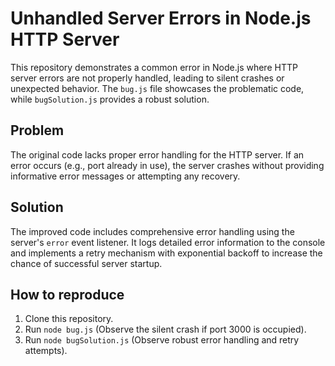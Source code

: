 # Unhandled Server Errors in Node.js HTTP Server
This repository demonstrates a common error in Node.js where HTTP server errors are not properly handled, leading to silent crashes or unexpected behavior.  The `bug.js` file showcases the problematic code, while `bugSolution.js` provides a robust solution.

## Problem
The original code lacks proper error handling for the HTTP server.  If an error occurs (e.g., port already in use), the server crashes without providing informative error messages or attempting any recovery.

## Solution
The improved code includes comprehensive error handling using the server's `error` event listener.  It logs detailed error information to the console and implements a retry mechanism with exponential backoff to increase the chance of successful server startup.

## How to reproduce
1. Clone this repository.
2. Run `node bug.js` (Observe the silent crash if port 3000 is occupied).
3. Run `node bugSolution.js` (Observe robust error handling and retry attempts).